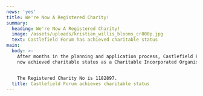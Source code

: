 ```yaml
---
news: 'yes'
title: We're Now A Registered Charity!
summary:
  heading: We're Now A Registered Charity!
  image: /assets/uploads/kristian_willis_blooms_cr800p.jpg
  text: Castlefield Forum has achieved charitable status
main:
  body: >-
    After months in the planning and application process, Castlefield Forum has
    now achieved charitable status as a Charitable Incorporated Organisation.


    The Registered Charity No is 1182897.
  title: Castlefield Forum achieves charitable status
---
```


